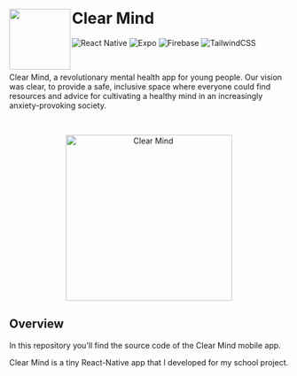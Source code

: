 &nbsp;

# Clear Mind <img src="https://firebasestorage.googleapis.com/v0/b/my-digital-project-aa48f.appspot.com/o/web%2FSombre.svg?alt=media&token=23f75bf4-368a-4b24-a5ac-eea45548d523" width="110" align="left">

![React Native](https://img.shields.io/badge/react_native-%2320232a.svg?style=for-the-badge&logo=react&logoColor=333333&color=E0DBFF)
![Expo](https://img.shields.io/badge/expo-1C1E24?style=for-the-badge&logo=expo&logoColor=333333&color=E0DBFF)
![Firebase](https://img.shields.io/badge/firebase-%23039BE5.svg?style=for-the-badge&logoColor=333333&color=E0DBFF)
![TailwindCSS](https://img.shields.io/badge/tailwindcss-%2338B2AC.svg?style=for-the-badge&logo=tailwind-css&logoColor=333333&color=E0DBFF)

&nbsp;

Clear Mind, a revolutionary mental health app for young people. Our vision was clear, to provide a safe, inclusive space where everyone could find resources and advice for cultivating a healthy mind in an increasingly anxiety-provoking society.

&nbsp;

<p align="center" margin-bottom="0">
  <a href="https://clear-mind.fr">
    <img alt="Clear Mind" width="300" height="auto" src="https://firebasestorage.googleapis.com/v0/b/my-digital-project-aa48f.appspot.com/o/web%2F0.png?alt=media&token=495c50c3-9e45-46c5-aca4-3427b81ff36d">
  </a>
</p>

## Overview

In this repository you'll find the source code of the Clear Mind mobile app.

Clear Mind is a tiny React-Native app that I developed for my school project.
